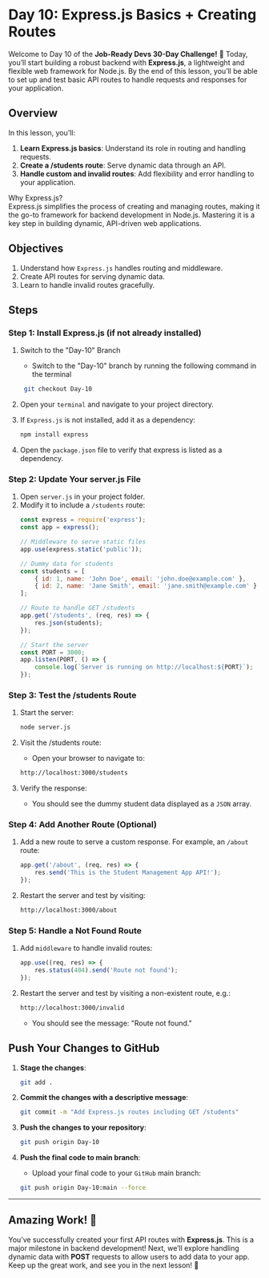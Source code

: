 # Day 10: Express.js Basics + Creating Routes

Welcome to Day 10 of the **Job-Ready Devs 30-Day Challenge!** 🎉 Today, you’ll start building a robust backend with **Express.js**, a lightweight and flexible web framework for Node.js. By the end of this lesson, you’ll be able to set up and test basic API routes to handle requests and responses for your application.

## Overview
In this lesson, you’ll:

1. **Learn Express.js basics**: Understand its role in routing and handling requests.
2. **Create a /students route**: Serve dynamic data through an API.
3. **Handle custom and invalid routes**: Add flexibility and error handling to your application.  

Why Express.js?  
Express.js simplifies the process of creating and managing routes, making it the go-to framework for backend development in Node.js. Mastering it is a key step in building dynamic, API-driven web applications.

## Objectives
1. Understand how `Express.js` handles routing and middleware.
2. Create API routes for serving dynamic data.
3. Learn to handle invalid routes gracefully.

## Steps

### Step 1: Install Express.js (if not already installed)
1. Switch to the "Day-10" Branch
    - Switch to the "Day-10" branch by running the following command in the terminal
    ```bash
     git checkout Day-10
    ```

2. Open your `terminal` and navigate to your project directory.
3. If `Express.js` is not installed, add it as a dependency:
    ```bash
    npm install express
    ```

4. Open the `package.json` file to verify that express is listed as a dependency.


### Step 2: Update Your server.js File
1. Open `server.js` in your project folder.
2. Modify it to include a `/students` route:
    ```javascript
    const express = require('express');
    const app = express();

    // Middleware to serve static files
    app.use(express.static('public'));

    // Dummy data for students
    const students = [
        { id: 1, name: 'John Doe', email: 'john.doe@example.com' },
        { id: 2, name: 'Jane Smith', email: 'jane.smith@example.com' }
    ];

    // Route to handle GET /students
    app.get('/students', (req, res) => {
        res.json(students);
    });

    // Start the server
    const PORT = 3000;
    app.listen(PORT, () => {
        console.log(`Server is running on http://localhost:${PORT}`);
    });
    ```

### Step 3: Test the /students Route
1. Start the server:
    ```bash
    node server.js
    ```

2. Visit the /students route:
    - Open your browser to navigate to:
    ```bash
    http://localhost:3000/students
    ```

3. Verify the response:
    - You should see the dummy student data displayed as a `JSON` array.


### Step 4: Add Another Route (Optional)
1. Add a new route to serve a custom response. For example, an `/about` route:
    ```javascript
    app.get('/about', (req, res) => {
        res.send('This is the Student Management App API!');
    });
    ```

2. Restart the server and test by visiting:
    ```bash
    http://localhost:3000/about
    ```

### Step 5: Handle a Not Found Route
1. Add `middleware` to handle invalid routes:
    ```javascript
    app.use((req, res) => {
        res.status(404).send('Route not found');
    });
    ```

2. Restart the server and test by visiting a non-existent route, e.g.:
    ```bash
    http://localhost:3000/invalid
    ```
    - You should see the message: "Route not found."


## Push Your Changes to GitHub
1. **Stage the changes**:
    ```bash
    git add .
    ```

2. **Commit the changes with a descriptive message**:
    ```bash
    git commit -m "Add Express.js routes including GET /students"
    ```

3. **Push the changes to your repository**:
    ```bash
    git push origin Day-10
    ```

4. **Push the final code to main branch**:
    - Upload your final code to your `GitHub` main branch:
    ```bash
    git push origin Day-10:main --force
    ```

---

## Amazing Work! 🎉
You’ve successfully created your first API routes with **Express.js**. This is a major milestone in backend development! Next, we’ll explore handling dynamic data with **POST** requests to allow users to add data to your app. Keep up the great work, and see you in the next lesson! 🚀

